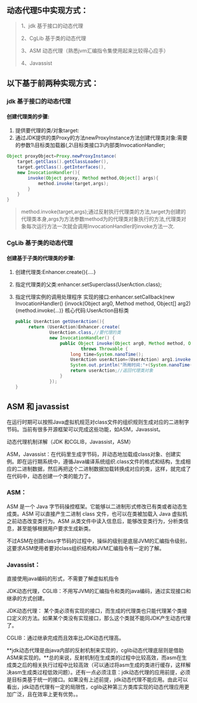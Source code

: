 ## 动态代理5中实现方式：

> 1、jdk 基于接口的动态代理
>
> 2、CgLib 基于类的动态代理
>
> 3、ASM 动态代理（熟悉jvm汇编指令集使用起来比较得心应手）
>
> 4、Javassist

## 以下基于前两种实现方式：

### jdk 基于接口的动态代理

#### 创建代理类的步骤:

1. 提供要代理的类/对象target:
2. 通过JDK提供的类Proxy的方法newProxyInstance方法创建代理类对象:需要的参数1\目标类加载器(,2\目标类接口3\内部类InvocationHandler;

```java
Object proxyObject=Proxy.newProxyInstance(
	target.getClass().getClassLoader(),
	target.getClass().getInterfaces(),
	new InvocationHandler(){
		invoke(Object proxy, Method method,Object[] args){
			method.invoke(target,args);
		}
	}
}
```

> method.invoke(target,args);通过反射执行代理类的方法,target为创建的代理类本身,args为方法参数method为的代理类对象执行的方法,代理类对象每次运行方法一次就会调用InvocationHandler的invoke方法一次.

### CgLib 基于类的动态代理

#### 创建基于子类的代理类的步骤:

1. 创建代理类:Enhancer.create(){....}

2. 指定代理类的父类:enhancer.setSuperclass(UserAction.class);

3. 指定代理实例的调用处理程序 实现的接口:enhancer.setCallback(new InvocationHandler() {invock(Object arg0, Method method, Object[] arg2){method.invoke(...)}
   核心代码:UserAction目标类

   ```java
   public UserAction getUserAction(){
   		return (UserAction)Enhancer.create(
   				UserAction.class,//要代理的类
   				new InvocationHandler() {
   					public Object invoke(Object arg0, Method method, Object[] arg2)
   							throws Throwable {
   						long time=System.nanoTime();
   						UserAction userAction=(UserAction) arg1.invoke(new UserAction(),arg2);//执行代理类方法
   						System.out.println("所用时间:"+(System.nanoTime()-time));
   						return userAction;//返回代理类对象
   					}
   				});
   }
   ```

## ASM 和 javassist

在运行时期可以按照Java虚拟机规范对class文件的组织规则生成对应的二进制字节码。当前有很多开源框架可以完成这些功能，如ASM，Javassist。

动态代理机制详解（JDK 和CGLIB，Javassist，ASM）

ASM，Javassist：在代码里生成字节码，并动态地加载成class对象、创建实例。即在运行期系统中，遵循Java编译系统组织.class文件的格式和结构，生成相应的二进制数据，然后再把这个二进制数据加载转换成对应的类，这样，就完成了在代码中，动态创建一个类的能力了。

### ASM：

ASM 是一个 Java 字节码操控框架。它能够以二进制形式修改已有类或者动态生成类。ASM 可以直接产生二进制 class 文件，也可以在类被加载入 Java 虚拟机之前动态改变类行为。ASM 从类文件中读入信息后，能够改变类行为，分析类信息，甚至能够根据用户要求生成新类。

不过ASM在创建class字节码的过程中，操纵的级别是底层JVM的汇编指令级别，这要求ASM使用者要对class组织结构和JVM汇编指令有一定的了解。

### Javassist：

直接使用java编码的形式，不需要了解虚拟机指令

 

JDK动态代理，CGLIB：不用写JVM的汇编指令和类的java编码，通过实现接口和继承的方式创建。

JDK动态代理： 某个类必须有实现的接口，而生成的代理类也只能代理某个类接口定义的方法。如果某个类没有实现接口，那么这个类就不能同JDK产生动态代理了。

CGLIB：通过继承完成而且效率比JDK动态代理高。

**jdk动态代理是由java内部的反射机制来实现的，cglib动态代理底层则是借助ASM来实现的。**总的来说，反射机制在生成类的过程中比较高效，而asm在生成类之后的相关执行过程中比较高效（可以通过将asm生成的类进行缓存，这样解决asm生成类过程低效问题）。还有一点必须注意：jdk动态代理的应用前提，必须是目标类基于统一的接口。如果没有上述前提，jdk动态代理不能应用。由此可以看出，jdk动态代理有一定的局限性，cglib这种第三方类库实现的动态代理应用更加广泛，且在效率上更有优势。。